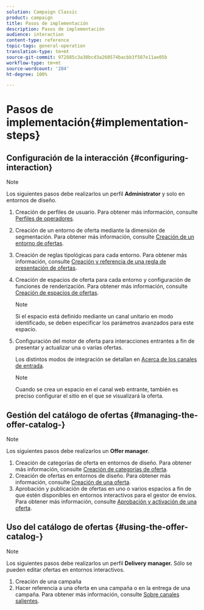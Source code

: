 ```yaml
---
solution: Campaign Classic
product: campaign
title: Pasos de implementación
description: Pasos de implementación
audience: interaction
content-type: reference
topic-tags: general-operation
translation-type: tm+mt
source-git-commit: 972885c3a38bcd3a260574bacbb3f507e11ae05b
workflow-type: tm+mt
source-wordcount: '284'
ht-degree: 100%

---
```



# Pasos de implementación{#implementation-steps}

## Configuración de la interacción {#configuring-interaction}

>[!NOTE]
>
>Los siguientes pasos debe realizarlos un perfil **Administrator** y solo en entornos de diseño.

1. Creación de perfiles de usuario. Para obtener más información, consulte [Perfiles de operadores](../../interaction/using/operator-profiles.md).
1. Creación de un entorno de oferta mediante la dimensión de segmentación. Para obtener más información, consulte [Creación de un entorno de ofertas](../../interaction/using/live-design-environments.md#creating-an-offer-environment).
1. Creación de reglas tipológicas para cada entorno. Para obtener más información, consulte [Creación y referencia de una regla de presentación de ofertas](../../interaction/using/managing-offer-presentation.md#creating-and-referencing-an-offer-presentation-rule). 
1. Creación de espacios de oferta para cada entorno y configuración de funciones de renderización. Para obtener más información, consulte [Creación de espacios de ofertas](../../interaction/using/creating-offer-spaces.md).

   >[!NOTE]
   >
   >Si el espacio está definido mediante un canal unitario en modo identificado, se deben especificar los parámetros avanzados para este espacio.

1. Configuración del motor de oferta para interacciones entrantes a fin de presentar y actualizar una o varias ofertas.

   Los distintos modos de integración se detallan en [Acerca de los canales de entrada](../../interaction/using/about-inbound-channels.md).

   >[!NOTE]
   >
   >Cuando se crea un espacio en el canal web entrante, también es preciso configurar el sitio en el que se visualizará la oferta.

## Gestión del catálogo de ofertas {#managing-the-offer-catalog-}

>[!NOTE]
>
>Los siguientes pasos debe realizarlos un **Offer manager**.

1. Creación de categorías de oferta en entornos de diseño. Para obtener más información, consulte [Creación de categorías de oferta](../../interaction/using/creating-offer-categories.md).
1. Creación de ofertas en entornos de diseño. Para obtener más información, consulte [Creación de una oferta](../../interaction/using/creating-an-offer.md).
1. Aprobación y publicación de ofertas en uno o varios espacios a fin de que estén disponibles en entornos interactivos para el gestor de envíos. Para obtener más información, consulte [Aprobación y activación de una oferta](../../interaction/using/approving-and-activating-an-offer.md).

## Uso del catálogo de ofertas {#using-the-offer-catalog-}

>[!NOTE]
>
>Los siguientes pasos debe realizarlos un perfil **Delivery manager.** Sólo se pueden editar ofertas en entornos interactivos.

1. Creación de una campaña
1. Hacer referencia a una oferta en una campaña o en la entrega de una campaña. Para obtener más información, consulte [Sobre canales salientes](../../interaction/using/about-outbound-channels.md).

